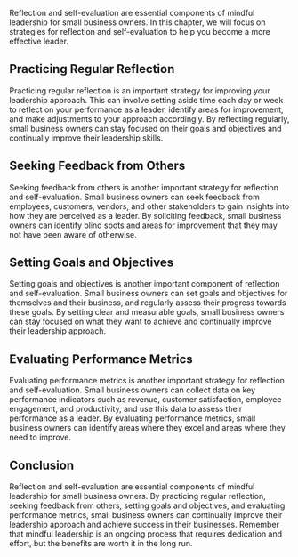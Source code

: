 
Reflection and self-evaluation are essential components of mindful leadership for small business owners. In this chapter, we will focus on strategies for reflection and self-evaluation to help you become a more effective leader.

Practicing Regular Reflection
-----------------------------

Practicing regular reflection is an important strategy for improving your leadership approach. This can involve setting aside time each day or week to reflect on your performance as a leader, identify areas for improvement, and make adjustments to your approach accordingly. By reflecting regularly, small business owners can stay focused on their goals and objectives and continually improve their leadership skills.

Seeking Feedback from Others
----------------------------

Seeking feedback from others is another important strategy for reflection and self-evaluation. Small business owners can seek feedback from employees, customers, vendors, and other stakeholders to gain insights into how they are perceived as a leader. By soliciting feedback, small business owners can identify blind spots and areas for improvement that they may not have been aware of otherwise.

Setting Goals and Objectives
----------------------------

Setting goals and objectives is another important component of reflection and self-evaluation. Small business owners can set goals and objectives for themselves and their business, and regularly assess their progress towards these goals. By setting clear and measurable goals, small business owners can stay focused on what they want to achieve and continually improve their leadership approach.

Evaluating Performance Metrics
------------------------------

Evaluating performance metrics is another important strategy for reflection and self-evaluation. Small business owners can collect data on key performance indicators such as revenue, customer satisfaction, employee engagement, and productivity, and use this data to assess their performance as a leader. By evaluating performance metrics, small business owners can identify areas where they excel and areas where they need to improve.

Conclusion
----------

Reflection and self-evaluation are essential components of mindful leadership for small business owners. By practicing regular reflection, seeking feedback from others, setting goals and objectives, and evaluating performance metrics, small business owners can continually improve their leadership approach and achieve success in their businesses. Remember that mindful leadership is an ongoing process that requires dedication and effort, but the benefits are worth it in the long run.
